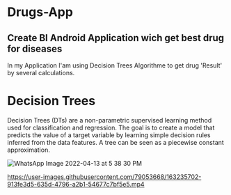 # Drugs-App
## Create BI Android Application wich get best drug for diseases

In my Application I'am using Decision Trees Algorithme to get drug 'Result' by several calculations.

# Decision Trees

Decision Trees (DTs) are a non-parametric supervised learning method used for classification and regression. The goal is to create a model that predicts the value of a target variable by learning simple decision rules inferred from the data features. A tree can be seen as a piecewise constant approximation.

![WhatsApp Image 2022-04-13 at 5 38 30 PM](https://user-images.githubusercontent.com/79053668/163240262-c5e741c3-9bf3-42b1-b7e1-f2c6fed16e8d.jpeg)


https://user-images.githubusercontent.com/79053668/163235702-913fe3d5-635d-4796-a2b1-54677c7bf5e5.mp4

